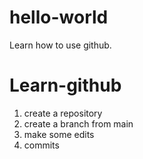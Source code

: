 # hello-world
Learn how to use github.

# Learn-github
1. create a repository
2. create a branch from main
3. make some edits
4. commits
